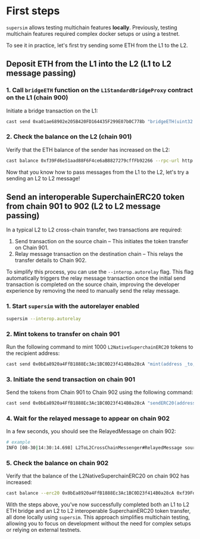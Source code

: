 # First steps

`supersim` allows testing multichain features **locally**. Previously, testing multichain features required complex docker setups or using a testnet.

To see it in practice, let's first try sending some ETH from the L1 to the L2.

## Deposit ETH from the L1 into the L2 (L1 to L2 message passing)

### 1. Call `bridgeETH` function on the `L1StandardBridgeProxy` contract on the L1 (chain 900)

Initiate a bridge transaction on the L1:

```sh
cast send 0xa01ae68902e205B420FD164435F299E07b0C778b "bridgeETH(uint32 _minGasLimit, bytes calldata _extraData)" 50000 0x --value 0.1ether --rpc-url http://127.0.0.1:8545 --private-key 0xac0974bec39a17e36ba4a6b4d238ff944bacb478cbed5efcae784d7bf4f2ff80
```

### 2. Check the balance on the L2 (chain 901)

Verify that the ETH balance of the sender has increased on the L2:

```sh
cast balance 0xf39Fd6e51aad88F6F4ce6aB8827279cffFb92266 --rpc-url http://127.0.0.1:9545
```

Now that you know how to pass messages from the L1 to the L2, let's try a sending an L2 to L2 message!

## Send an interoperable SuperchainERC20 token from chain 901 to 902 (L2 to L2 message passing)

In a typical L2 to L2 cross-chain transfer, two transactions are required:

1. Send transaction on the source chain – This initiates the token transfer on Chain 901.
2. Relay message transaction on the destination chain – This relays the transfer details to Chain 902.

To simplify this process, you can use the `--interop.autorelay` flag. This flag automatically triggers the relay message transaction once the initial send transaction is completed on the source chain, improving the developer experience by removing the need to manually send the relay message.

### 1. Start `supersim` with the autorelayer enabled

```sh
supersim --interop.autorelay 
```

### 2. Mint tokens to transfer on chain 901

Run the following command to mint 1000 `L2NativeSuperchainERC20` tokens to the recipient address:

```sh
cast send 0x0bEa8920a4FfB1888Ec3Ac1BC0D23f414B0a28cA "mint(address _to, uint256 _amount)"  0xf39Fd6e51aad88F6F4ce6aB8827279cffFb92266 1000  --rpc-url http://127.0.0.1:9545 --private-key 0xac0974bec39a17e36ba4a6b4d238ff944bacb478cbed5efcae784d7bf4f2ff80

```

### 3. Initiate the send transaction on chain 901

Send the tokens from Chain 901 to Chain 902 using the following command:

```sh
cast send 0x0bEa8920a4FfB1888Ec3Ac1BC0D23f414B0a28cA "sendERC20(address _to, uint256 _amount, uint256 _chainId)" 0xf39Fd6e51aad88F6F4ce6aB8827279cffFb92266 1000 902 --rpc-url http://127.0.0.1:9545 --private-key 0xac0974bec39a17e36ba4a6b4d238ff944bacb478cbed5efcae784d7bf4f2ff80
```

### 4. Wait for the relayed message to appear on chain 902

In a few seconds, you should see the RelayedMessage on chain 902:

```sh
# example
INFO [08-30|14:30:14.698] L2ToL2CrossChainMessenger#RelayedMessage sourceChainID=901 destinationChainID=902 nonce=0 sender=0x0bEa8920a4FfB1888Ec3Ac1BC0D23f414B0a28cA target=0x0bEa8920a4FfB1888Ec3Ac1BC0D23f414B0a28cA
```

### 5. Check the balance on chain 902

Verify that the balance of the L2NativeSuperchainERC20 on chain 902 has increased:

```sh
cast balance --erc20 0x0bEa8920a4FfB1888Ec3Ac1BC0D23f414B0a28cA 0xf39Fd6e51aad88F6F4ce6aB8827279cffFb92266 --rpc-url http://127.0.0.1:9546
```

With the steps above, you've now successfully completed both an L1 to L2 ETH bridge and an L2 to L2 interoperable SuperchainERC20 token transfer, all done locally using `supersim`. This approach simplifies multichain testing, allowing you to focus on development without the need for complex setups or relying on external testnets.
